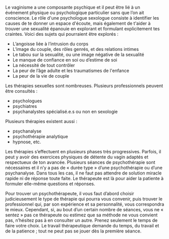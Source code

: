 Le vaginisme a une composante psychique et il peut être lié à un événement physique ou psychologique particulier sans que l’on ait conscience. Le rôle d'une psychologue sexologue consiste à identifier les causes de te donner un espace d'écoute, mais également de t'aider à trouver une sexualité épanouie en explorant et formulant explicitement tes craintes. Voici des sujets qui pourraient être explorés :

- L’angoisse liée à l’intrusion du corps
- L’image du couple, des rôles genrés, et des relations intimes
- Le tabou sur la sexualité, ou une image négative de la sexualité
- Le manque de confiance en soi ou d’estime de soi
- La nécessité de tout contrôler
- La peur de l’âge adulte et les traumatismes de l'enfance
- La peur de la vie de couple

Les thérapies sexuelles sont nombreuses. Plusieurs professionnels peuvent être consultés :

- psychologues
- psychiatres
- psychanalystes spécialisé.e.s ou non en sexologie

Plusieurs thérapies existent aussi :

- psychanalyse
- psychothérapie analytique
- hypnose, etc.

Les thérapies s’effectuent en plusieurs phases très progressives. Parfois, il peut y avoir des exercices physiques de détente du vagin adaptés et respectueux de ton avancée.
Plusieurs séances de psychothérapie sont nécessaires et il n’y a pas de « durée type » d’une psychothérapie ou d’une psychanalyse. Dans tous les cas, il ne faut pas attendre de solution miracle rapide ni de réponse toute faite. Le thérapeute est là pour aider la patiente à formuler elle-même questions et réponses.

Pour trouver un psychothérapeute, il vous faut d’abord choisir judicieusement le type de thérapie qui pourra vous convenir, puis trouver le professionnel qui, par son expérience et sa personnalité, vous correspondra le mieux. Cependant, si, au bout d’un certain nombre de séances, vous ne « sentez » pas ce thérapeute ou estimez que sa méthode ne vous convient pas, n’hésitez pas à en consulter un autre. Prenez seulement le temps de faire votre choix. Le travail thérapeutique demande du temps, du travail et de la patience ; tout ne peut pas se jouer dès la première séance.
